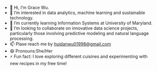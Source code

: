 - 👋 Hi, I’m Grace Wu.
- 👀 I’m interested in data analytics, machine learning and sustainable technology.
- 🌱 I’m currently learning Information Systems at University of Maryland.
- 💞️ I’m looking to collaborate on innovative data science projects, particularly those involving predictive modeling and natural language processing.
- 📫 Plase reach me by huidanwu01998@gmail.com
- 😄 Pronouns:She/Her
- ⚡ Fun fact: I love exploring different cuisines and experimenting with new recipes in my free time!

<!---
hgracewu/hgracewu is a ✨ special ✨ repository because its `README.md` (this file) appears on your GitHub profile.
You can click the Preview link to take a look at your changes.
--->
